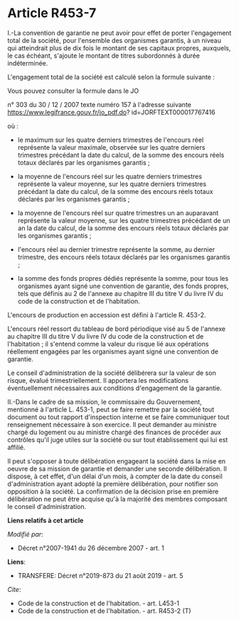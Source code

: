 # Article R453-7

I.-La convention de garantie ne peut avoir pour effet de porter l'engagement total de la société, pour l'ensemble des
organismes garantis, à un niveau qui atteindrait plus de dix fois le montant de ses capitaux propres, auxquels, le cas
échéant, s'ajoute le montant de titres subordonnés à durée indéterminée.

L'engagement total de la société est calculé selon la formule suivante :

Vous pouvez consulter la formule dans le JO

n° 303 du 30 / 12 / 2007 texte numéro 157 à l'adresse suivante  https://www.legifrance.gouv.fr/jo_pdf.do?
id=JORFTEXT000017767416

où :

- le maximum sur les quatre derniers trimestres de l'encours réel représente la valeur maximale, observée sur les quatre
derniers trimestres précédant la date du calcul, de la somme des encours réels totaux déclarés par les organismes garantis ;

- la moyenne de l'encours réel sur les quatre derniers trimestres représente la valeur moyenne, sur les quatre derniers
trimestres précédant la date du calcul, de la somme des encours réels totaux déclarés par les organismes garantis ;

- la moyenne de l'encours réel sur quatre trimestres un an auparavant représente la valeur moyenne, sur les quatre trimestres
précédant de un an la date du calcul, de la somme des encours réels totaux déclarés par les organismes garantis ;

- l'encours réel au dernier trimestre représente la somme, au dernier trimestre, des encours réels totaux déclarés par les
organismes garantis ;

- la somme des fonds propres dédiés représente la somme, pour tous les organismes ayant signé une convention de garantie, des
fonds propres, tels que définis au 2 de l'annexe au chapitre III du titre V du livre IV du code de la construction et de
l'habitation.

L'encours de production en accession est défini à l'article R. 453-2.

L'encours réel ressort du tableau de bord périodique visé au 5 de l'annexe au chapitre III du titre V du livre IV du code de
la construction et de l'habitation ; il s'entend comme la valeur du risque lié aux opérations réellement engagées par les
organismes ayant signé une convention de garantie.

Le conseil d'administration de la société délibérera sur la valeur de son risque, évalué trimestriellement. Il apportera les
modifications éventuellement nécessaires aux conditions d'engagement de la garantie.

II.-Dans le cadre de sa mission, le commissaire du Gouvernement, mentionné à l'article L. 453-1, peut se faire remettre par
la société tout document ou tout rapport d'inspection interne et se faire communiquer tout renseignement nécessaire à son
exercice. Il peut demander au ministre chargé du logement ou au ministre chargé des finances de procéder aux contrôles qu'il
juge utiles sur la société ou sur tout établissement qui lui est affilié.

Il peut s'opposer à toute délibération engageant la société dans la mise en oeuvre de sa mission de garantie et demander une
seconde délibération. Il dispose, à cet effet, d'un délai d'un mois, à compter de la date du conseil d'administration ayant
adopté la première délibération, pour notifier son opposition à la société. La confirmation de la décision prise en première
délibération ne peut être acquise qu'à la majorité des membres composant le conseil d'administration.

**Liens relatifs à cet article**

_Modifié par_:

  - Décret n°2007-1941 du 26 décembre 2007 - art. 1

**Liens**:

  - TRANSFERE: Décret n°2019-873 du 21 août 2019 - art. 5

_Cite_:

  - Code de la construction et de l'habitation. - art. L453-1
  - Code de la construction et de l'habitation. - art. R453-2 (T)
